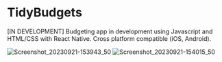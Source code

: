 # TidyBudgets
[IN DEVELOPMENT]
Budgeting app in development using Javascript and HTML/CSS with React Native. Cross platform compatible (iOS, Android).

![Screenshot_20230921-153943_50](https://github.com/Tidyrice/TidyBudgets/assets/75756358/2a4fc078-be88-4f7b-b4fd-d974aacefdae) ![Screenshot_20230921-154015_50](https://github.com/Tidyrice/TidyBudgets/assets/75756358/62af194e-39b6-4105-8424-09ff1072afcb)
